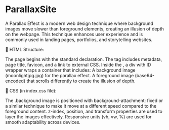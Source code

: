 # ParallaxSite
A Parallax Effect is a modern web design technique where background images move slower than foreground elements, creating an illusion of depth on the webpage. This technique enhances user experience and is commonly used in landing pages, portfolios, and storytelling websites.

🔹 HTML Structure:

The page begins with the standard <!DOCTYPE html> declaration.
The <head> tag includes metadata, page title, favicon, and a link to external CSS.
Inside the <body>, a div with ID wrapper wraps a container that includes:
A background image (moonlightjpg.jpg) for the parallax effect.
A foreground image (base64-encoded) that scrolls differently to create the illusion of depth.

🔹 CSS (in index.css file):

The .background image is positioned with background-attachment: fixed or a similar technique to make it move at a different speed compared to the foreground content.
z-index, position, and transform properties are used to layer the images effectively.
Responsive units (vh, vw, %) are used for smooth adaptability across devices.
